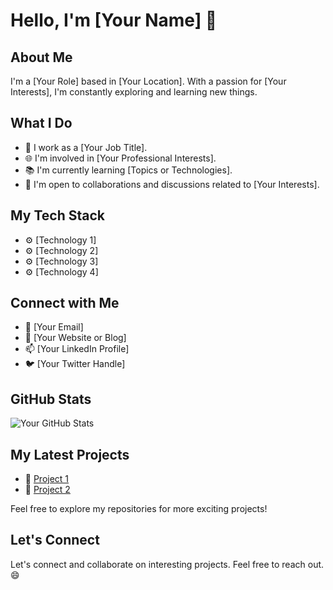 # Hello, I'm [Your Name] 👋

## About Me

I'm a [Your Role] based in [Your Location]. With a passion for [Your Interests], I'm constantly exploring and learning new things.

## What I Do

- 💼 I work as a [Your Job Title].
- 🌐 I'm involved in [Your Professional Interests].
- 📚 I'm currently learning [Topics or Technologies].
- 🤝 I'm open to collaborations and discussions related to [Your Interests].

## My Tech Stack

- ⚙️ [Technology 1]
- ⚙️ [Technology 2]
- ⚙️ [Technology 3]
- ⚙️ [Technology 4]

## Connect with Me

- 📧 [Your Email]
- 💬 [Your Website or Blog]
- 📫 [Your LinkedIn Profile]
- 🐦 [Your Twitter Handle]

## GitHub Stats

![Your GitHub Stats](https://github-readme-stats.vercel.app/api?username=YourGitHubUsername&show_icons=true)

## My Latest Projects

- 🚀 [Project 1](https://github.com/YourGitHubUsername/Project1)
- 🚀 [Project 2](https://github.com/YourGitHubUsername/Project2)

Feel free to explore my repositories for more exciting projects!

## Let's Connect

Let's connect and collaborate on interesting projects. Feel free to reach out. 😄
